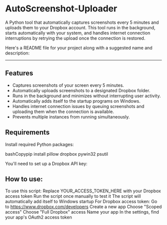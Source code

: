 # AutoScreenshot-Uploader
A Python tool that automatically captures screenshots every 5 minutes and uploads them to your Dropbox account. This tool runs in the background, starts automatically with your system, and handles internet connection interruptions by retrying the upload once the connection is restored.

Here's a README file for your project along with a suggested name and description:

---

## Features

- Captures screenshots of your screen every 5 minutes.
- Automatically uploads screenshots to a designated Dropbox folder.
- Runs in the background and minimizes without interrupting user activity.
- Automatically adds itself to the startup programs on Windows.
- Handles internet connection issues by queuing screenshots and uploading them when the connection is available.
- Prevents multiple instances from running simultaneously.

## Requirements
Install required Python packages:

bashCopypip install pillow dropbox pywin32 psutil

You'll need to set up a Dropbox API key:

## How to use:
To use this script:
Replace YOUR_ACCESS_TOKEN_HERE with your Dropbox access token
Run the script once manually to test it
The script will automatically add itself to Windows startup
For Dropbox access token:
Go to https://www.dropbox.com/developers
Create a new app
Choose "Scoped access"
Choose "Full Dropbox" access
Name your app
In the settings, find your app's OAuth2 access token
